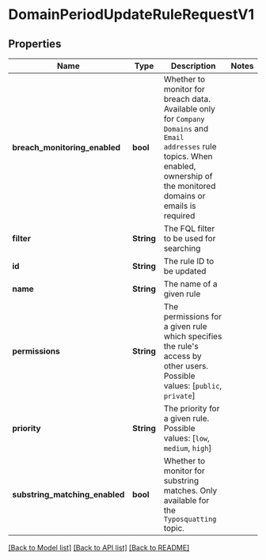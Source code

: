 # DomainPeriodUpdateRuleRequestV1

## Properties

Name | Type | Description | Notes
------------ | ------------- | ------------- | -------------
**breach_monitoring_enabled** | **bool** | Whether to monitor for breach data. Available only for `Company Domains` and `Email addresses` rule topics. When enabled, ownership of the monitored domains or emails is required | 
**filter** | **String** | The FQL filter to be used for searching | 
**id** | **String** | The rule ID to be updated | 
**name** | **String** | The name of a given rule | 
**permissions** | **String** | The permissions for a given rule which specifies the rule's access by other users. Possible values: [`public`, `private`] | 
**priority** | **String** | The priority for a given rule. Possible values: [`low`, `medium`, `high`] | 
**substring_matching_enabled** | **bool** | Whether to monitor for substring matches. Only available for the `Typosquatting` topic. | 

[[Back to Model list]](../README.md#documentation-for-models) [[Back to API list]](../README.md#documentation-for-api-endpoints) [[Back to README]](../README.md)


